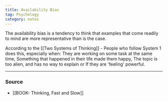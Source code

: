 ```yaml
---
title: Availability Bias
tag: Psychology 
category: notes
---
```

The availability bias is a tendency to think that examples that come readily to mind are more representative than is the case.

According to the [[Two Systems of Thinking]] - People who follow System 1 does this, especially when: They are working on some task at the same time, Something that happened in their life made them happy, The topic is too alien, and has no way to explain or If they are 'feeling' powerful. 

--- 
### Source
- [[BOOK- Thinking, Fast and Slow]]